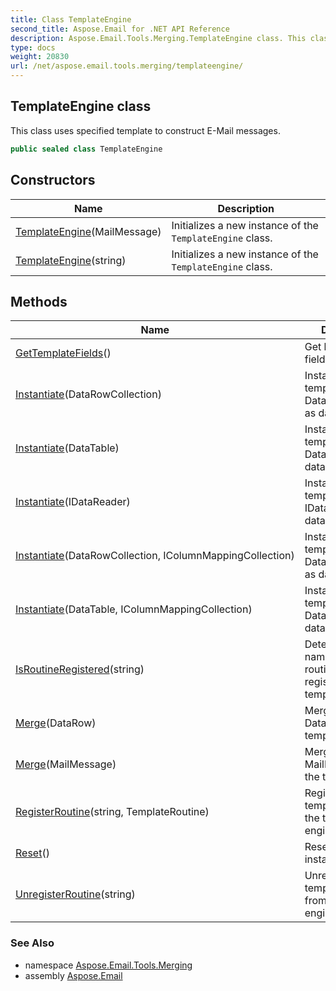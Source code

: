 ```yaml
---
title: Class TemplateEngine
second_title: Aspose.Email for .NET API Reference
description: Aspose.Email.Tools.Merging.TemplateEngine class. This class uses specified template to construct EMail messages
type: docs
weight: 20830
url: /net/aspose.email.tools.merging/templateengine/
---
```

## TemplateEngine class

This class uses specified template to construct E-Mail messages.

```csharp
public sealed class TemplateEngine
```

## Constructors

| Name | Description |
| --- | --- |
| [TemplateEngine](templateengine/#constructor)(MailMessage) | Initializes a new instance of the `TemplateEngine` class. |
| [TemplateEngine](templateengine/#constructor_1)(string) | Initializes a new instance of the `TemplateEngine` class. |

## Methods

| Name | Description |
| --- | --- |
| [GetTemplateFields](../../aspose.email.tools.merging/templateengine/gettemplatefields/)() | Get list of template field names. |
| [Instantiate](../../aspose.email.tools.merging/templateengine/instantiate/#instantiate)(DataRowCollection) | Instantiates the template with a DataRowCollection as datasource. |
| [Instantiate](../../aspose.email.tools.merging/templateengine/instantiate/#instantiate_2)(DataTable) | Instantiates the template with a DataTable as datasource. |
| [Instantiate](../../aspose.email.tools.merging/templateengine/instantiate/#instantiate_4)(IDataReader) | Instantiates the template with a IDataReader as datasource. |
| [Instantiate](../../aspose.email.tools.merging/templateengine/instantiate/#instantiate_1)(DataRowCollection, IColumnMappingCollection) | Instantiates the template with a DataRowCollection as datasource. |
| [Instantiate](../../aspose.email.tools.merging/templateengine/instantiate/#instantiate_3)(DataTable, IColumnMappingCollection) | Instantiates the template with a DataTable as datasource. |
| [IsRoutineRegistered](../../aspose.email.tools.merging/templateengine/isroutineregistered/)(string) | Determines if a name of template routine is registered in the template engine. |
| [Merge](../../aspose.email.tools.merging/templateengine/merge/#merge_1)(DataRow) | Merge a source DataRow with the template. |
| [Merge](../../aspose.email.tools.merging/templateengine/merge/#merge)(MailMessage) | Merge a source MailMessage with the template |
| [RegisterRoutine](../../aspose.email.tools.merging/templateengine/registerroutine/)(string, TemplateRoutine) | Registers the template routine to the temaplate engine. |
| [Reset](../../aspose.email.tools.merging/templateengine/reset/)() | Resets this instance. |
| [UnregisterRoutine](../../aspose.email.tools.merging/templateengine/unregisterroutine/)(string) | Unregister the template routine from the template engine by name. |

### See Also

* namespace [Aspose.Email.Tools.Merging](../../aspose.email.tools.merging/)
* assembly [Aspose.Email](../../)



